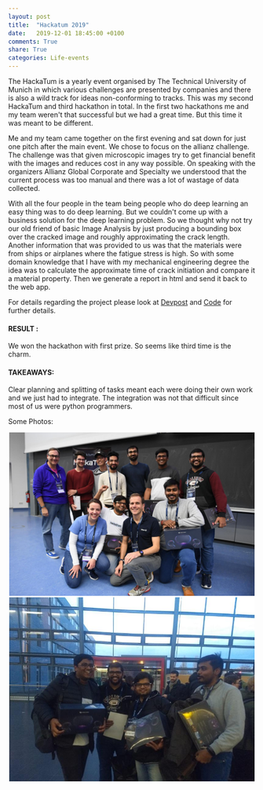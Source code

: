 ```yaml
---
layout: post
title:  "Hackatum 2019"
date:   2019-12-01 18:45:00 +0100
comments: True
share: True
categories: Life-events
---
```


The HackaTum is a yearly event organised by The Technical University of Munich in which various challenges are presented by companies and there is also a wild track for ideas non-conforming to tracks. This was my second HackaTum and third hackathon in total. In the first two hackathons me and my team weren't that successful but we had a great time. But this time it was meant to be different.

Me and my team came together on the first evening and sat down for just one pitch after the main event. We chose to focus on the allianz challenge. The challenge was that given microscopic images try to get financial benefit with the images and reduces cost in any way possible. On speaking with the organizers Allianz Global Corporate and Specialty we understood that the current process was too manual and there was a lot of wastage of data collected.

With all the four people in the team being people who do deep learning an easy thing was to do deep learning. But we couldn't come up with a business solution for the deep learning problem. So we thought why not try our old friend of basic Image Analysis by just producing a bounding box over the cracked image and roughly approximating the crack length. Another information that was provided to us was that the materials were from ships or airplanes where the fatigue stress is high. So with some domain knowledge that I have with my mechanical engineering degree the idea was to calculate the approximate time of crack initiation and compare it a material property. Then we generate a report in html and send it back to the web app.

For details regarding the project please look at [Devpost](https://devpost.com/software/crack-e) and [Code](https://github.com/AbinavRavi/cracke) for further details.

#### RESULT : 
We won the hackathon with first prize. So seems like third time is the charm.

#### TAKEAWAYS: 
Clear planning and splitting of tasks meant each were doing their own work and we just had to integrate. The integration was not that difficult since most of us were python programmers. 

Some Photos:

<div style="text-align: center;">
  <img src="../images/hackathon_2.jpeg" style="width: 500px">
  <img src="../images/hackathon_3.jpeg" style="width: 500px">
</div>
<!---[prize winners](<../images/hackathon_2.jpeg>)
![Team cracke](<../images/hackathon_3.jpeg>)
--->